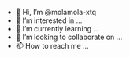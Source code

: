 - 👋 Hi, I’m @molamola-xtq
- 👀 I’m interested in ...
- 🌱 I’m currently learning ...
- 💞️ I’m looking to collaborate on ...
- 📫 How to reach me ...

<!---
molamola-xtq/molamola-xtq is a ✨ special ✨ repository because its `README.md` (this file) appears on your GitHub profile.
You can click the Preview link to take a look at your changes.
--->
